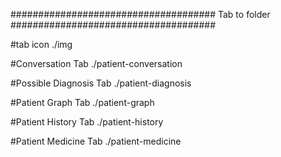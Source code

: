 #####################################
			Tab to folder
#####################################

#tab icon
./img

#Conversation Tab
./patient-conversation

#Possible Diagnosis Tab
./patient-diagnosis

#Patient Graph Tab
./patient-graph

#Patient History Tab
./patient-history

#Patient Medicine Tab
./patient-medicine
